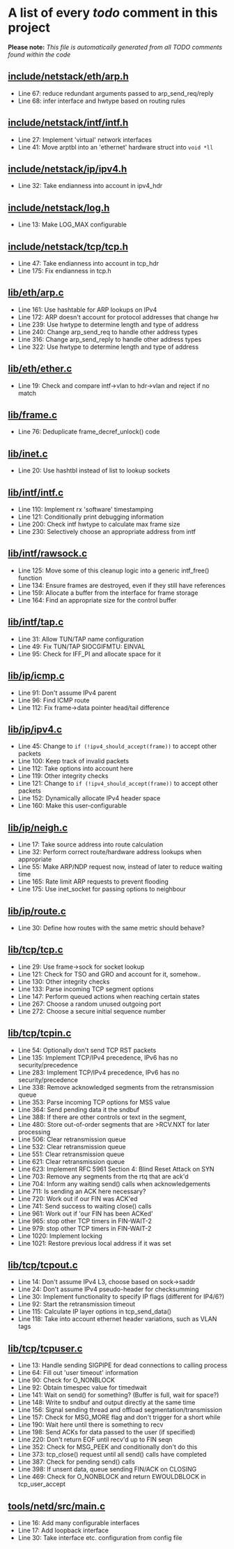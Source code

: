 # A list of every _todo_ comment in this project
**Please note:** _This file is automatically generated from all TODO comments found within the code_
## [include/netstack/eth/arp.h](include/netstack/eth/arp.h)
  - Line 67: reduce redundant arguments passed to arp_send_req/reply
  - Line 68: infer interface and hwtype based on routing rules

## [include/netstack/intf/intf.h](include/netstack/intf/intf.h)
  - Line 27: Implement 'virtual' network interfaces
  - Line 41: Move arptbl into an 'ethernet' hardware struct into `void *ll`

## [include/netstack/ip/ipv4.h](include/netstack/ip/ipv4.h)
  - Line 32: Take endianness into account in ipv4_hdr

## [include/netstack/log.h](include/netstack/log.h)
  - Line 13: Make LOG_MAX configurable

## [include/netstack/tcp/tcp.h](include/netstack/tcp/tcp.h)
  - Line 47: Take endianness into account in tcp_hdr
  - Line 175: Fix endianness in tcp.h

## [lib/eth/arp.c](lib/eth/arp.c)
  - Line 161: Use hashtable for ARP lookups on IPv4
  - Line 172: ARP doesn't account for protocol addresses that change hw
  - Line 239: Use hwtype to determine length and type of address
  - Line 240: Change arp_send_req to handle other address types
  - Line 316: Change arp_send_reply to handle other address types
  - Line 322: Use hwtype to determine length and type of address

## [lib/eth/ether.c](lib/eth/ether.c)
  - Line 19: Check and compare intf->vlan to hdr->vlan and reject if no match

## [lib/frame.c](lib/frame.c)
  - Line 76: Deduplicate frame_decref_unlock() code

## [lib/inet.c](lib/inet.c)
  - Line 20: Use hashtbl instead of list to lookup sockets

## [lib/intf/intf.c](lib/intf/intf.c)
  - Line 110: Implement rx 'software' timestamping
  - Line 121: Conditionally print debugging information
  - Line 200: Check intf hwtype to calculate max frame size
  - Line 230: Selectively choose an appropriate address from intf

## [lib/intf/rawsock.c](lib/intf/rawsock.c)
  - Line 125: Move some of this cleanup logic into a generic intf_free() function
  - Line 134: Ensure frames are destroyed, even if they still have references
  - Line 159: Allocate a buffer from the interface for frame storage
  - Line 164: Find an appropriate size for the control buffer

## [lib/intf/tap.c](lib/intf/tap.c)
  - Line 31: Allow TUN/TAP name configuration
  - Line 49: Fix TUN/TAP SIOCGIFMTU: EINVAL
  - Line 95: Check for IFF_PI and allocate space for it

## [lib/ip/icmp.c](lib/ip/icmp.c)
  - Line 91: Don't assume IPv4 parent
  - Line 96: Find ICMP route
  - Line 112: Fix frame->data pointer head/tail difference

## [lib/ip/ipv4.c](lib/ip/ipv4.c)
  - Line 45: Change to `if (!ipv4_should_accept(frame))` to accept other packets
  - Line 100: Keep track of invalid packets
  - Line 112: Take options into account here
  - Line 119: Other integrity checks
  - Line 121: Change to `if (!ipv4_should_accept(frame))` to accept other packets
  - Line 152: Dynamically allocate IPv4 header space
  - Line 160: Make this user-configurable

## [lib/ip/neigh.c](lib/ip/neigh.c)
  - Line 17: Take source address into route calculation
  - Line 32: Perform correct route/hardware address lookups when appropriate
  - Line 55: Make ARP/NDP request now, instead of later to reduce waiting time
  - Line 165: Rate limit ARP requests to prevent flooding
  - Line 175: Use inet_socket for passing options to neighbour

## [lib/ip/route.c](lib/ip/route.c)
  - Line 30: Define how routes with the same metric should behave?

## [lib/tcp/tcp.c](lib/tcp/tcp.c)
  - Line 29: Use frame->sock for socket lookup
  - Line 121: Check for TSO and GRO and account for it, somehow..
  - Line 130: Other integrity checks
  - Line 133: Parse incoming TCP segment options
  - Line 147: Perform queued actions when reaching certain states
  - Line 267: Choose a random unused outgoing port
  - Line 272: Choose a secure initial sequence number

## [lib/tcp/tcpin.c](lib/tcp/tcpin.c)
  - Line 54: Optionally don't send TCP RST packets
  - Line 135: Implement TCP/IPv4 precedence, IPv6 has no security/precedence
  - Line 283: Implement TCP/IPv4 precedence, IPv6 has no security/precedence
  - Line 338: Remove acknowledged segments from the retransmission queue
  - Line 353: Parse incoming TCP options for MSS value
  - Line 364: Send pending data it the sndbuf
  - Line 388: If there are other controls or text in the segment,
  - Line 480: Store out-of-order segments that are >RCV.NXT for later processing
  - Line 506: Clear retransmission queue
  - Line 532: Clear retransmission queue
  - Line 551: Clear retransmission queue
  - Line 621: Clear retransmission queue
  - Line 623: Implement RFC 5961 Section 4: Blind Reset Attack on SYN
  - Line 703: Remove any segments from the rtq that are ack'd
  - Line 704: Inform any waiting send() calls when acknowledgements
  - Line 711: Is sending an ACK here necessary?
  - Line 720: Work out if our FIN was ACK'ed
  - Line 741: Send success to waiting close() calls
  - Line 961: Work out if 'our FIN has been ACKed'
  - Line 965: stop other TCP timers in FIN-WAIT-2
  - Line 979: stop other TCP timers in FIN-WAIT-2
  - Line 1020: Implement locking
  - Line 1021: Restore previous local address if it was set

## [lib/tcp/tcpout.c](lib/tcp/tcpout.c)
  - Line 14: Don't assume IPv4 L3, choose based on sock->saddr
  - Line 24: Don't assume IPv4 pseudo-header for checksumming
  - Line 30: Implement functionality to specify IP flags (different for IP4/6?)
  - Line 92: Start the retransmission timeout
  - Line 115: Calculate IP layer options in tcp_send_data()
  - Line 118: Take into account ethernet header variations, such as VLAN tags

## [lib/tcp/tcpuser.c](lib/tcp/tcpuser.c)
  - Line 13: Handle sending SIGPIPE for dead connections to calling process
  - Line 64: Fill out 'user timeout' information
  - Line 90: Check for O_NONBLOCK
  - Line 92: Obtain timespec value for timedwait
  - Line 141: Wait on send() for something? (Buffer is full, wait for space?)
  - Line 148: Write to sndbuf and output directly at the same time
  - Line 156: Signal sending thread and offload segmentation/transmission
  - Line 157: Check for MSG_MORE flag and don't trigger for a short while
  - Line 190: Wait here until there is something to recv
  - Line 198: Send ACKs for data passed to the user (if specified)
  - Line 220: Don't return EOF until recv'd up to FIN seqn
  - Line 352: Check for MSG_PEEK and conditionally don't do this
  - Line 373: tcp_close() request until all send() calls have completed
  - Line 387: Check for pending send() calls
  - Line 398: If unsent data, queue sending FIN/ACK on CLOSING
  - Line 469: Check for O_NONBLOCK and return EWOULDBLOCK in tcp_user_accept

## [tools/netd/src/main.c](tools/netd/src/main.c)
  - Line 16: Add many configurable interfaces
  - Line 17: Add loopback interface
  - Line 30: Take interface etc. configuration from config file
